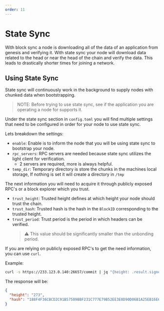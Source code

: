 ```yaml
--- 
order: 11
---
```


# State Sync

With block sync a node is downloading all of the data of an application from genesis and verifying it.
With state sync your node will download data related to the head or near the head of the chain and verify the data.
This leads to drastically shorter times for joining a network.

## Using State Sync

State sync will continuously work in the background to supply nodes with chunked data when bootstrapping.

> NOTE: Before trying to use state sync, see if the application you are operating a node for supports it.

Under the state sync section in `config.toml` you will find multiple settings that need to be configured in order for your node to use state sync.

Lets breakdown the settings:

- `enable`: Enable is to inform the node that you will be using state sync to bootstrap your node.
- `rpc_servers`: RPC servers are needed because state sync utilizes the light client for verification.
    - 2 servers are required, more is always helpful.
- `temp_dir`: Temporary directory is store the chunks in the machines local storage, If nothing is set it will create a directory in `/tmp`

The next information you will need to acquire it through publicly exposed RPC's or a block explorer which you trust.

- `trust_height`: Trusted height defines at which height your node should trust the chain.
- `trust_hash`: Trusted hash is the hash in the `BlockID` corresponding to the trusted height.
- `trust_period`: Trust period is the period in which headers can be verified.
  > :warning: This value should be significantly smaller than the unbonding period.

If you are relying on publicly exposed RPC's to get the need information, you can use `curl`.

Example:

```bash
curl -s https://233.123.0.140:26657/commit | jq "{height: .result.signed_header.header.height, hash: .result.signed_header.commit.block_id.hash}"
```

The response will be:

```json
{
  "height": "273",
  "hash": "188F4F36CBCD2C91B57509BBF231C777E79B52EE3E0D90D06B1A25EB16E6E23D"
}
```
